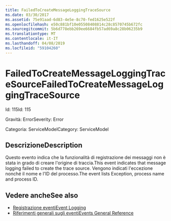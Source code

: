 ```yaml
---
title: FailedToCreateMessageLoggingTraceSource
ms.date: 03/30/2017
ms.assetid: 75e91aad-6d83-4e5e-8c70-fed1625e522f
ms.openlocfilehash: e50c881bf10e05508408814c28c8570745b672fc
ms.sourcegitcommit: 5b6d778ebb269ee6684fb57ad69a8c28b06235b9
ms.translationtype: MT
ms.contentlocale: it-IT
ms.lasthandoff: 04/08/2019
ms.locfileid: "59104260"
---
```

# <a name="failedtocreatemessageloggingtracesource"></a><span data-ttu-id="944c7-102">FailedToCreateMessageLoggingTraceSource</span><span class="sxs-lookup"><span data-stu-id="944c7-102">FailedToCreateMessageLoggingTraceSource</span></span>
<span data-ttu-id="944c7-103">Id: 115</span><span class="sxs-lookup"><span data-stu-id="944c7-103">Id: 115</span></span>  
  
 <span data-ttu-id="944c7-104">Gravità: Error</span><span class="sxs-lookup"><span data-stu-id="944c7-104">Severity: Error</span></span>  
  
 <span data-ttu-id="944c7-105">Categoria: ServiceModel</span><span class="sxs-lookup"><span data-stu-id="944c7-105">Category: ServiceModel</span></span>  
  
## <a name="description"></a><span data-ttu-id="944c7-106">Descrizione</span><span class="sxs-lookup"><span data-stu-id="944c7-106">Description</span></span>  
 <span data-ttu-id="944c7-107">Questo evento indica che la funzionalità di registrazione dei messaggi non è stata in grado di creare l'origine di traccia.</span><span class="sxs-lookup"><span data-stu-id="944c7-107">This event indicates that message logging failed to create the trace source.</span></span> <span data-ttu-id="944c7-108">Vengono indicati l'eccezione nonché il nome e l'ID del processo.</span><span class="sxs-lookup"><span data-stu-id="944c7-108">The event lists Exception, process name and process ID.</span></span>  
  
## <a name="see-also"></a><span data-ttu-id="944c7-109">Vedere anche</span><span class="sxs-lookup"><span data-stu-id="944c7-109">See also</span></span>

- [<span data-ttu-id="944c7-110">Registrazione eventi</span><span class="sxs-lookup"><span data-stu-id="944c7-110">Event Logging</span></span>](../../../../../docs/framework/wcf/diagnostics/event-logging/index.md)
- [<span data-ttu-id="944c7-111">Riferimenti generali sugli eventi</span><span class="sxs-lookup"><span data-stu-id="944c7-111">Events General Reference</span></span>](../../../../../docs/framework/wcf/diagnostics/event-logging/events-general-reference.md)
